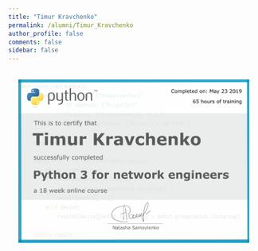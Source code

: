 ```yaml
---
title: "Timur Kravchenko"
permalink: /alumni/Timur_Kravchenko
author_profile: false
comments: false
sidebar: false
---
```


<div style="padding: 20px;">
  <img src="https://raw.githubusercontent.com/pyneng/pyneng.github.io/master/alumni/Timur_Kravchenko.png" alt="Python for network engineers">
</div>


